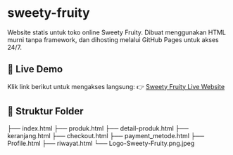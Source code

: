 # sweety-fruity

Website statis untuk toko online Sweety Fruity. Dibuat menggunakan HTML murni tanpa framework, dan dihosting melalui GitHub Pages untuk akses 24/7.

## 🔗 Live Demo
Klik link berikut untuk mengakses langsung:
👉 [Sweety Fruity Live Website](https://Raden1192.github.io/sweety-fruity/)

## 📁 Struktur Folder

├── index.html
├── produk.html
├── detail-produk.html
├── keranjang.html
├── checkout.html
├── payment_metode.html
├── Profile.html
├── riwayat.html
└── Logo-Sweety-Fruity.png.jpeg
